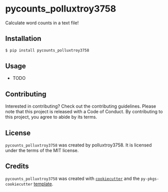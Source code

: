 # pycounts_polluxtroy3758

Calculate word counts in a text file!

## Installation

```bash
$ pip install pycounts_polluxtroy3758
```

## Usage

- TODO

## Contributing

Interested in contributing? Check out the contributing guidelines. Please note that this project is released with a Code of Conduct. By contributing to this project, you agree to abide by its terms.

## License

`pycounts_polluxtroy3758` was created by polluxtroy3758. It is licensed under the terms of the MIT license.

## Credits

`pycounts_polluxtroy3758` was created with [`cookiecutter`](https://cookiecutter.readthedocs.io/en/latest/) and the `py-pkgs-cookiecutter` [template](https://github.com/py-pkgs/py-pkgs-cookiecutter).
